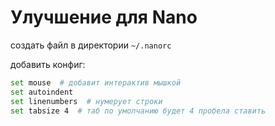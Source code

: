 # Улучшение для Nano

создать файл в директории `~/.nanorc`

добавить конфиг:

```bash
set mouse  # добавит интерактив мышкой
set autoindent
set linenumbers  # нумерует строки
set tabsize 4  # таб по умолчанию будет 4 пробела ставить
```
